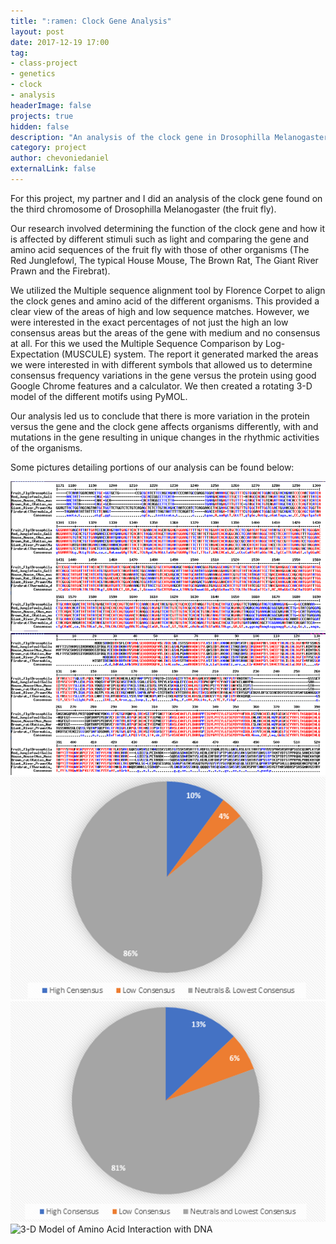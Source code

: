 ```yaml
---
title: ":ramen: Clock Gene Analysis"
layout: post
date: 2017-12-19 17:00
tag:
- class-project
- genetics
- clock
- analysis
headerImage: false
projects: true
hidden: false
description: "An analysis of the clock gene in Drosophilla Melanogaster (fruit fly) and a comparison with the clock genes found in other organisms."
category: project
author: chevoniedaniel
externalLink: false
---
```


For this project, my partner and I did an analysis of the clock gene found on the third chromosome of Drosophilla Melanogaster (the fruit fly).

Our research involved determining the function of the clock gene and how it is affected by different stimuli such as light and comparing the gene and amino acid sequences of the fruit fly with those of other organisms (The Red Junglefowl, The typical House Mouse, The Brown Rat, The Giant River Prawn and the Firebrat). 

We utilized the Multiple sequence alignment tool by Florence Corpet to align the clock genes and amino acid of the different organisms. This provided a clear view of the areas of high and low sequence matches. However, we were interested in the exact percentages of not just the high an low consensus areas but the areas of the gene with medium and no consensus at all. For this we used the Multiple Sequence Comparison by Log-Expectation (MUSCULE) system. The report it generated marked the areas we were interested in with different symbols that allowed us to determine consensus frequency variations in the gene versus the protein using good Google Chrome features and a calculator. We then created a rotating 3-D model of the different motifs using PyMOL.

Our analysis led us to conclude that there is more variation in the protein versus the gene and the clock gene affects organisms differently, with and mutations in the gene resulting in unique changes in the rhythmic activities of the organisms.

Some pictures detailing portions of our analysis can be found below:

![Area with Highest Concentration of Gene Alignments](/assets/images/clock_gene_analysis/gene_alignment.png)
![Area with Highest Concentration of Amino Acid Alignments](/assets/images/clock_gene_analysis/protein_alignment.png)
![Consensus Frequency in the Gene](/assets/images/clock_gene_analysis/Concensus_Frequency_Gene.PNG)
![Consensus Frequency in the Amino Acid](/assets/images/clock_gene_analysis/Concensus_Frequency_Protein.PNG)
![3-D Model of Amino Acid Interaction with DNA](/assets/images/clock_gene_analysis/protein_model) 